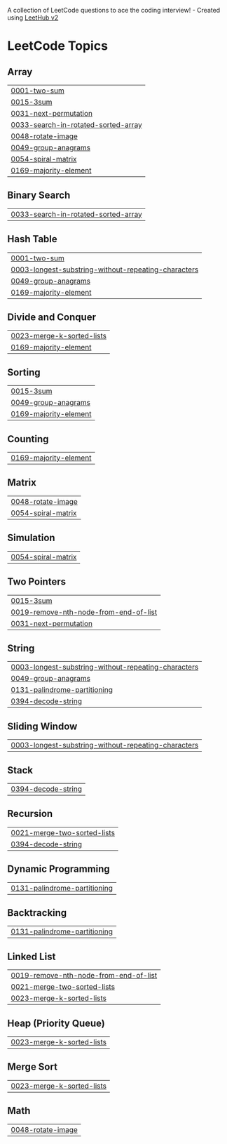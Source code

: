 A collection of LeetCode questions to ace the coding interview! - Created using [LeetHub v2](https://github.com/arunbhardwaj/LeetHub-2.0)
<!---LeetCode Topics Start-->
# LeetCode Topics
## Array
|  |
| ------- |
| [0001-two-sum](https://github.com/AkshayAnil1080/DSA/tree/master/0001-two-sum) |
| [0015-3sum](https://github.com/AkshayAnil1080/DSA/tree/master/0015-3sum) |
| [0031-next-permutation](https://github.com/AkshayAnil1080/DSA/tree/master/0031-next-permutation) |
| [0033-search-in-rotated-sorted-array](https://github.com/AkshayAnil1080/DSA/tree/master/0033-search-in-rotated-sorted-array) |
| [0048-rotate-image](https://github.com/AkshayAnil1080/DSA/tree/master/0048-rotate-image) |
| [0049-group-anagrams](https://github.com/AkshayAnil1080/DSA/tree/master/0049-group-anagrams) |
| [0054-spiral-matrix](https://github.com/AkshayAnil1080/DSA/tree/master/0054-spiral-matrix) |
| [0169-majority-element](https://github.com/AkshayAnil1080/DSA/tree/master/0169-majority-element) |
## Binary Search
|  |
| ------- |
| [0033-search-in-rotated-sorted-array](https://github.com/AkshayAnil1080/DSA/tree/master/0033-search-in-rotated-sorted-array) |
## Hash Table
|  |
| ------- |
| [0001-two-sum](https://github.com/AkshayAnil1080/DSA/tree/master/0001-two-sum) |
| [0003-longest-substring-without-repeating-characters](https://github.com/AkshayAnil1080/DSA/tree/master/0003-longest-substring-without-repeating-characters) |
| [0049-group-anagrams](https://github.com/AkshayAnil1080/DSA/tree/master/0049-group-anagrams) |
| [0169-majority-element](https://github.com/AkshayAnil1080/DSA/tree/master/0169-majority-element) |
## Divide and Conquer
|  |
| ------- |
| [0023-merge-k-sorted-lists](https://github.com/AkshayAnil1080/DSA/tree/master/0023-merge-k-sorted-lists) |
| [0169-majority-element](https://github.com/AkshayAnil1080/DSA/tree/master/0169-majority-element) |
## Sorting
|  |
| ------- |
| [0015-3sum](https://github.com/AkshayAnil1080/DSA/tree/master/0015-3sum) |
| [0049-group-anagrams](https://github.com/AkshayAnil1080/DSA/tree/master/0049-group-anagrams) |
| [0169-majority-element](https://github.com/AkshayAnil1080/DSA/tree/master/0169-majority-element) |
## Counting
|  |
| ------- |
| [0169-majority-element](https://github.com/AkshayAnil1080/DSA/tree/master/0169-majority-element) |
## Matrix
|  |
| ------- |
| [0048-rotate-image](https://github.com/AkshayAnil1080/DSA/tree/master/0048-rotate-image) |
| [0054-spiral-matrix](https://github.com/AkshayAnil1080/DSA/tree/master/0054-spiral-matrix) |
## Simulation
|  |
| ------- |
| [0054-spiral-matrix](https://github.com/AkshayAnil1080/DSA/tree/master/0054-spiral-matrix) |
## Two Pointers
|  |
| ------- |
| [0015-3sum](https://github.com/AkshayAnil1080/DSA/tree/master/0015-3sum) |
| [0019-remove-nth-node-from-end-of-list](https://github.com/AkshayAnil1080/DSA/tree/master/0019-remove-nth-node-from-end-of-list) |
| [0031-next-permutation](https://github.com/AkshayAnil1080/DSA/tree/master/0031-next-permutation) |
## String
|  |
| ------- |
| [0003-longest-substring-without-repeating-characters](https://github.com/AkshayAnil1080/DSA/tree/master/0003-longest-substring-without-repeating-characters) |
| [0049-group-anagrams](https://github.com/AkshayAnil1080/DSA/tree/master/0049-group-anagrams) |
| [0131-palindrome-partitioning](https://github.com/AkshayAnil1080/DSA/tree/master/0131-palindrome-partitioning) |
| [0394-decode-string](https://github.com/AkshayAnil1080/DSA/tree/master/0394-decode-string) |
## Sliding Window
|  |
| ------- |
| [0003-longest-substring-without-repeating-characters](https://github.com/AkshayAnil1080/DSA/tree/master/0003-longest-substring-without-repeating-characters) |
## Stack
|  |
| ------- |
| [0394-decode-string](https://github.com/AkshayAnil1080/DSA/tree/master/0394-decode-string) |
## Recursion
|  |
| ------- |
| [0021-merge-two-sorted-lists](https://github.com/AkshayAnil1080/DSA/tree/master/0021-merge-two-sorted-lists) |
| [0394-decode-string](https://github.com/AkshayAnil1080/DSA/tree/master/0394-decode-string) |
## Dynamic Programming
|  |
| ------- |
| [0131-palindrome-partitioning](https://github.com/AkshayAnil1080/DSA/tree/master/0131-palindrome-partitioning) |
## Backtracking
|  |
| ------- |
| [0131-palindrome-partitioning](https://github.com/AkshayAnil1080/DSA/tree/master/0131-palindrome-partitioning) |
## Linked List
|  |
| ------- |
| [0019-remove-nth-node-from-end-of-list](https://github.com/AkshayAnil1080/DSA/tree/master/0019-remove-nth-node-from-end-of-list) |
| [0021-merge-two-sorted-lists](https://github.com/AkshayAnil1080/DSA/tree/master/0021-merge-two-sorted-lists) |
| [0023-merge-k-sorted-lists](https://github.com/AkshayAnil1080/DSA/tree/master/0023-merge-k-sorted-lists) |
## Heap (Priority Queue)
|  |
| ------- |
| [0023-merge-k-sorted-lists](https://github.com/AkshayAnil1080/DSA/tree/master/0023-merge-k-sorted-lists) |
## Merge Sort
|  |
| ------- |
| [0023-merge-k-sorted-lists](https://github.com/AkshayAnil1080/DSA/tree/master/0023-merge-k-sorted-lists) |
## Math
|  |
| ------- |
| [0048-rotate-image](https://github.com/AkshayAnil1080/DSA/tree/master/0048-rotate-image) |
<!---LeetCode Topics End-->